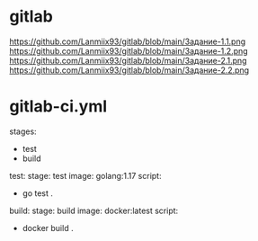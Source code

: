 # gitlab
https://github.com/Lanmiix93/gitlab/blob/main/Задание-1.1.png
https://github.com/Lanmiix93/gitlab/blob/main/Задание-1.2.png
https://github.com/Lanmiix93/gitlab/blob/main/Задание-2.1.png
https://github.com/Lanmiix93/gitlab/blob/main/Задание-2.2.png
# gitlab-ci.yml
stages:
  - test
  - build

test:
  stage: test
  image: golang:1.17
  script: 
   - go test .

build:
  stage: build
  image: docker:latest
  script:
   - docker build .
